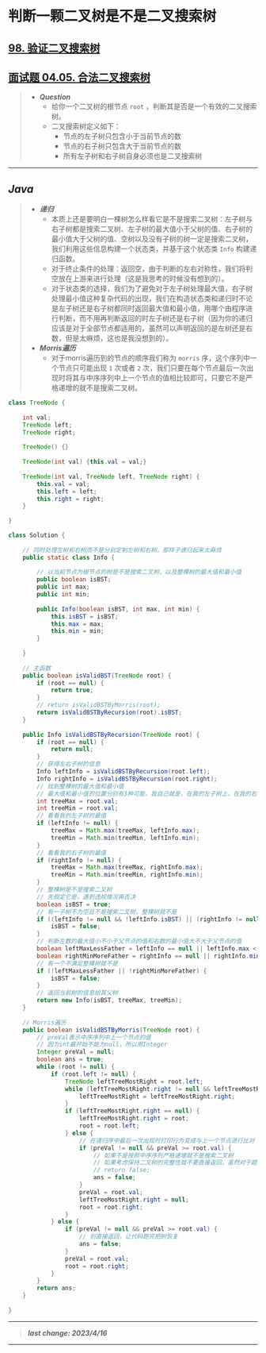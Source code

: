 # 判断一颗二叉树是不是二叉搜索树

## [98. 验证二叉搜索树](https://leetcode.cn/problems/validate-binary-search-tree/)

## [面试题 04.05. 合法二叉搜索树](https://leetcode.cn/problems/legal-binary-search-tree-lcci/)

> - ***Question***
>   - 给你一个二叉树的根节点 `root` ，判断其是否是一个有效的二叉搜索树。
>   - 二叉搜索树定义如下：
>     - 节点的左子树只包含小于当前节点的数
>     - 节点的右子树只包含大于当前节点的数
>     - 所有左子树和右子树自身必须也是二叉搜索树

---

## *Java*

> - ***递归***
>   - 本质上还是要明白一棵树怎么样看它是不是搜索二叉树：左子树与右子树都是搜索二叉树、左子树的最大值小于父树的值、右子树的最小值大于父树的值、空树以及没有子树的树一定是搜索二叉树，我们利用这些信息构建一个状态类，并基于这个状态类 `Info` 构建递归函数。
>   - 对于终止条件的处理：返回空，由于判断的左右对称性，我们将判空放在上游来进行处理（这是我思考的时候没有想到的）。
>   - 对于状态类的选择，我们为了避免对于左子树处理最大值，右子树处理最小值这种复杂代码的出现，我们在构造状态类和递归时不论是左子树还是右子树都同时返回最大值和最小值，用哪个由程序进行判断，而不用再判断返回的时左子树还是右子树（因为你的递归应该是对于全部节点都适用的，虽然可以声明返回的是左树还是右数，但是太麻烦，这也是我没想到的）。
> - ***Morris遍历***
>   - 对于morris遍历到的节点的顺序我们称为 `morris` 序，这个序列中一个节点只可能出现 `1` 次或者 `2` 次，我们只要在每个节点最后一次出现时将其与中序序列中上一个节点的值相比较即可，只要它不是严格递增的就不是搜索二叉树。

```java
class TreeNode {
    
    int val;
    TreeNode left;
    TreeNode right;
    
    TreeNode() {}
    
    TreeNode(int val) {this.val = val;}
    
    TreeNode(int val, TreeNode left, TreeNode right) {
        this.val = val;
        this.left = left;
        this.right = right;
    }
    
}

class Solution {
    
    // 同时处理左树和右树而不是分别定制左树和右树，那样子递归起来太麻烦
    public static class Info {
        
        // 以当前节点为根节点的树是不是搜索二叉树，以及整棵树的最大值和最小值
        public boolean isBST;
        public int max;
        public int min;
        
        public Info(boolean isBST, int max, int min) {
            this.isBST = isBST;
            this.max = max;
            this.min = min;
        }
        
    }
    
    // 主函数
    public boolean isValidBST(TreeNode root) {
        if (root == null) {
            return true;
        }
        // return isValidBSTByMorris(root);
        return isValidBSTByRecursion(root).isBST;
    }
    
    public Info isValidBSTByRecursion(TreeNode root) {
        if (root == null) {
            return null;
        }
        // 获得左右子树的信息
        Info leftInfo = isValidBSTByRecursion(root.left);
        Info rightInfo = isValidBSTByRecursion(root.right);
        // 找到整棵树的最大值和最小值
        // 最大值和最小值的位置分别有3种可能，我自己就是，在我的左子树上，在我的右子树上
        int treeMax = root.val;
        int treeMin = root.val;
        // 看看我的左子树的最值
        if (leftInfo != null) {
            treeMax = Math.max(treeMax, leftInfo.max);
            treeMin = Math.min(treeMin, leftInfo.min);
        }
        // 看看我的右子树的最值
        if (rightInfo != null) {
            treeMax = Math.max(treeMax, rightInfo.max);
            treeMin = Math.min(treeMin, rightInfo.min);
        }
        // 整棵树是不是搜索二叉树
        // 先假定它是，遇到违规情况再否决
        boolean isBST = true;
        // 有一子树不为空且不是搜索二叉树，整棵树就不是
        if ((leftInfo != null && !leftInfo.isBST) || (rightInfo != null && !rightInfo.isBST)) {
            isBST = false;
        }
        // 判断左数的最大值小不小于父节点的值和右数的最小值大不大于父节点的值
        boolean leftMaxLessFather = leftInfo == null || leftInfo.max < root.val;
        boolean rightMinMoreFather = rightInfo == null || rightInfo.min > root.val;
        // 有一个不满足整棵树就不是
        if (!leftMaxLessFather || !rightMinMoreFather) {
            isBST = false;
        }
        // 返回当前树的信息给其父树
        return new Info(isBST, treeMax, treeMin);
    }
    
    // Morris遍历
    public boolean isValidBSTByMorris(TreeNode root) {
        // preVal表示中序序列中上一个节点的值
        // 因为int最开始不能为null，所以用Integer
        Integer preVal = null;
        boolean ans = true;
        while (root != null) {
            if (root.left != null) {
                TreeNode leftTreeMostRight = root.left;
                while (leftTreeMostRight.right != null && leftTreeMostRight.right != root) {
                    leftTreeMostRight = leftTreeMostRight.right;
                }
                if (leftTreeMostRight.right == null) {
                    leftTreeMostRight.right = root;
                    root = root.left;
                } else {
                    // 在递归序中最后一次出现时打印行为变成与上一个节点进行比对
                    if (preVal != null && preVal >= root.val) {
                        // 如果不是按照中序序列严格递增就不是搜索二叉树
                        // 如果考虑保持二叉树的完整性就不要直接返回，虽然对于题目也对
                        // return false;
                        ans = false;
                    }
                    preVal = root.val;
                    leftTreeMostRight.right = null;
                    root = root.right;
                }
            } else {
                if (preVal != null && preVal >= root.val) {
                    // 别直接返回，让代码跑完把树恢复
                    ans = false;
                }
                preVal = root.val;
                root = root.right;
            }
        }
        return ans;
    }
    
}
```

---

> ***last change: 2023/4/16***

---
